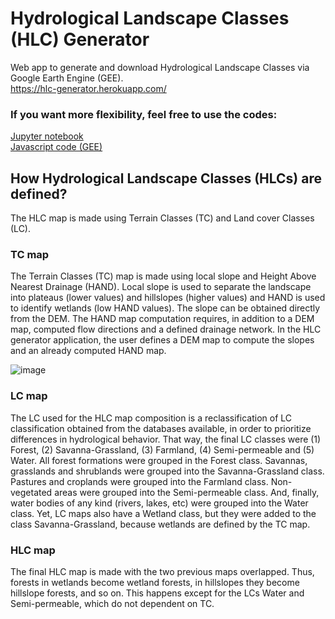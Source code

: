 # Hydrological Landscape Classes (HLC) Generator
Web app to generate and download Hydrological Landscape Classes via Google Earth Engine (GEE). \
https://hlc-generator.herokuapp.com/

### If you want more flexibility, feel free to use the codes:
[Jupyter notebook](https://github.com/rbfont/hlc-generator/blob/main/HLC_map_download.ipynb) \
[Javascript code (GEE)](https://github.com/rbfont/hlc-generator/blob/main/load_hlc_gee.js)

## How Hydrological Landscape Classes (HLCs) are defined?
The HLC map is made using Terrain Classes (TC) and Land cover Classes (LC).

### TC map
The Terrain Classes (TC) map is made using local slope and Height Above Nearest Drainage (HAND). Local slope is used to separate the landscape into plateaus (lower values) and hillslopes (higher values) and HAND is used to identify wetlands (low HAND values). The slope can be obtained directly from the DEM. The HAND map computation requires, in addition to a DEM map, computed flow directions and a defined drainage network. In the HLC generator application, the user defines a DEM map to compute the slopes and an already computed HAND map.

![image](https://user-images.githubusercontent.com/83959435/119392605-587b4a00-bca6-11eb-9ca1-ab63b33a5923.png)

### LC map
The LC used for the HLC map composition is a reclassification of LC classification obtained from the databases available, in order to prioritize differences in hydrological behavior. That way, the final LC classes were (1) Forest, (2) Savanna-Grassland, (3) Farmland, (4) Semi-permeable and (5) Water. All forest formations were grouped in the Forest class. Savannas, grasslands and shrublands were grouped into the Savanna-Grassland class. Pastures and croplands were grouped into the Farmland class. Non-vegetated areas were grouped into the Semi-permeable class. And, finally, water bodies of any kind (rivers, lakes, etc) were grouped into the Water class. Yet, LC maps also have a Wetland class, but they were added to the class Savanna-Grassland, because wetlands are defined by the TC map.

### HLC map
The final HLC map is made with the two previous maps overlapped. Thus, forests in wetlands become wetland forests, in hillslopes they become hillslope forests, and so on. This happens except for the LCs Water and Semi-permeable, which do not dependent on TC.
